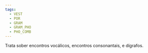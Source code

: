 ```yaml
---
tags:
  - VEST
  - POR
  - GRAM
  - GRAM_PHO
  - PHO_COMB
---
```

Trata sober encontros vocálicos, encontros consonantais, e dígrafos.